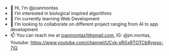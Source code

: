 - 👋 Hi, I’m @joanmontas
- 👀 I’m interested in biological inspired algorithms
- 🌱 I’m currently learning Web Development
- 💞️ I’m looking to collaborate on different project ranging from AI to app development
- 📫 You can reach me at joanmontas1@gmail.com, IG: @jm.montas, Youtube: https://www.youtube.com/channel/UCvk-sRGxRTOTCbRywss-7jQ

<!---
joanmontas/joanmontas is a ✨ special ✨ repository because its `README.md` (this file) appears on your GitHub profile.
You can click the Preview link to take a look at your changes.
--->
